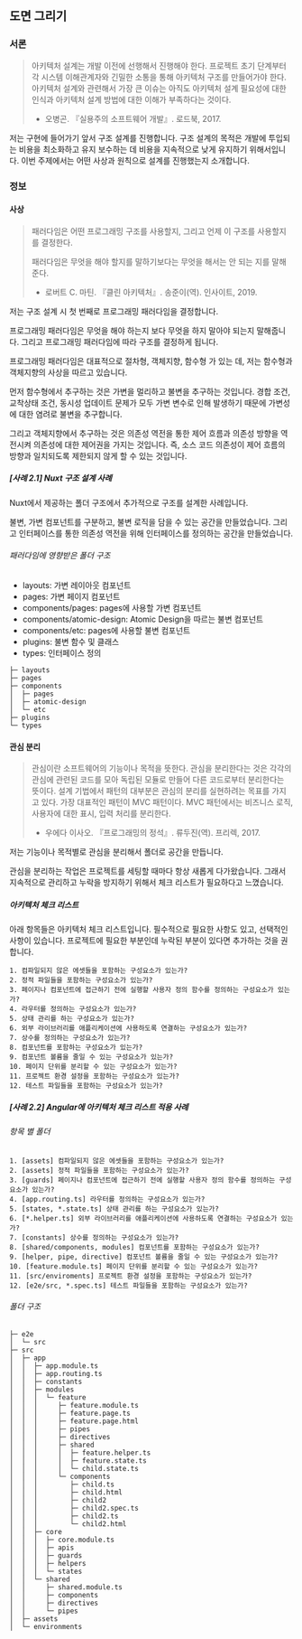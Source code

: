 ## 도면 그리기
### 서론

> 아키텍처 설계는 개발 이전에 선행해서 진행해야 한다. 프로젝트 초기 단계부터 각 시스템 이해관계자와 긴밀한 소통을 통해 아키텍처 구조를 만들어가야 한다. 아키텍처 설계와 관련해서 가장 큰 이슈는 아직도 아키텍처 설계 필요성에 대한 인식과 아키텍처 설계 방법에 대한 이해가 부족하다는 것이다.
>
> - 오병곤. 『실용주의 소프트웨어 개발』. 로드북, 2017.

저는 구현에 들어가기 앞서 구조 설계를 진행합니다. 구조 설계의 목적은 개발에 투입되는 비용을 최소화하고 유지 보수하는 데 비용을 지속적으로 낮게 유지하기 위해서입니다. 이번 주제에서는 어떤 사상과 원칙으로 설계를 진행했는지 소개합니다.

### 정보

#### 사상

> 패러다임은 어떤 프로그래밍 구조를 사용할지, 그리고 언제 이 구조를 사용할지를 결정한다.
>
> 패러다임은 무엇을 해야 할지를 말하기보다는 무엇을 해서는 안 되는 지를 말해준다.
>
> - 로버트 C. 마틴.  『클린 아키텍처』. 송준이(역). 인사이트, 2019.

저는 구조 설계 시 첫 번째로 프로그래밍 패러다임을 결정합니다. 

프로그래밍 패러다임은 무엇을 해야 하는지 보다 무엇을 하지 말아야 되는지 말해줍니다. 그리고 프로그래밍 패러다임에 따라 구조를 결정하게 됩니다. 

프로그래밍 패러다임은 대표적으로 절차형, 객체지향, 함수형 가 있는 데, 저는 함수형과 객체지향의 사상을 따르고 있습니다. 

먼저 함수형에서 추구하는 것은 가변을 멀리하고 불변을 추구하는 것입니다. 경합 조건, 교착상태 조건, 동시성 업데이트 문제가 모두 가변 변수로 인해 발생하기 때문에 가변성에 대한 염려로 불변을 추구합니다. 

그리고 객체지향에서 추구하는 것은 의존성 역전을 통한 제어 흐름과 의존성 방향을 역전시켜 의존성에 대한 제어권을 가지는 것입니다. 즉, 소스 코드 의존성이 제어 흐름의 방향과 일치되도록 제한되지 않게 할 수 있는 것입니다.

##### [사례 2.1] Nuxt 구조 설계 사례

Nuxt에서 제공하는 폴더 구조에서 추가적으로 구조를 설계한 사례입니다.

불변, 가변 컴포넌트를 구분하고, 불변 로직을 담을 수 있는 공간을 만들었습니다. 그리고 인터페이스를 통한 의존성 역전을 위해 인터페이스를 정의하는 공간을 만들었습니다.

###### 패러다임에 영향받은 폴더 구조

- layouts: 가변 레이아웃 컴포넌트
- pages: 가변 페이지 컴포넌트
- components/pages: pages에 사용할 가변 컴포넌트
- components/atomic-design: Atomic Design을 따르는 불변 컴포넌트
- components/etc: pages에 사용할 불변 컴포넌트
- plugins: 불변 함수 및 클래스
- types: 인터페이스 정의

```
├─ layouts
├─ pages
├─ components
│  ├─ pages
│  ├─ atomic-design
│  └─ etc
├─ plugins
└─ types
```

#### 관심 분리

> 관심이란 소프트웨어의 기능이나 목적을 뜻한다. 관심을 분리한다는 것은 각각의 관심에 관련된 코드를 모아 독립된 모듈로 만들어 다른 코드로부터 분리한다는 뜻이다. 설계 기법에서 패턴의 대부분은 관심의 분리를 실현하려는 목표를 가지고 있다. 가장 대표적인 패턴이 MVC 패턴이다. MVC 패턴에서는 비즈니스 로직, 사용자에 대한 표시, 입력 처리를 분리한다.
>
> - 우에다 이사오. 『프로그래밍의 정석』. 류두진(역). 프리렉, 2017.

저는 기능이나 목적별로 관심을 분리해서 폴더로 공간을 만듭니다.

관심을 분리하는 작업은 프로젝트를 세팅할 때마다 항상 새롭게 다가왔습니다. 그래서 지속적으로 관리하고 누락을 방지하기 위해서 체크 리스트가 필요하다고 느꼈습니다.

##### 아키텍처 체크 리스트

아래 항목들은 아키텍처 체크 리스트입니다. 필수적으로 필요한 사항도 있고, 선택적인 사항이 있습니다. 프로젝트에 필요한 부분인데 누락된 부분이 있다면 추가하는 것을 권합니다.

```
1. 컴파일되지 않은 에셋들을 포함하는 구성요소가 있는가?
2. 정적 파일들을 포함하는 구성요소가 있는가?
3. 페이지나 컴포넌트에 접근하기 전에 실행할 사용자 정의 함수를 정의하는 구성요소가 있는가?
4. 라우터를 정의하는 구성요소가 있는가?
5. 상태 관리를 하는 구성요소가 있는가?
6. 외부 라이브러리를 애플리케이션에 사용하도록 연결하는 구성요소가 있는가?
7. 상수를 정의하는 구성요소가 있는가?
8. 컴포넌트를 포함하는 구성요소가 있는가?
9. 컴포넌트 볼륨을 줄일 수 있는 구성요소가 있는가?
10. 페이지 단위를 분리할 수 있는 구성요소가 있는가?
11. 프로젝트 환경 설정을 포함하는 구성요소가 있는가?
12. 테스트 파일들을 포함하는 구성요소가 있는가?
```

##### [사례 2.2] Angular에 아키텍처 체크 리스트 적용 사례

###### 항목 별 폴더

```
1. [assets] 컴파일되지 않은 에셋들을 포함하는 구성요소가 있는가?
2. [assets] 정적 파일들을 포함하는 구성요소가 있는가?
3. [guards] 페이지나 컴포넌트에 접근하기 전에 실행할 사용자 정의 함수를 정의하는 구성요소가 있는가?
4. [app.routing.ts] 라우터를 정의하는 구성요소가 있는가?
5. [states, *.state.ts] 상태 관리를 하는 구성요소가 있는가?
6. [*.helper.ts] 외부 라이브러리를 애플리케이션에 사용하도록 연결하는 구성요소가 있는가?
7. [constants] 상수를 정의하는 구성요소가 있는가?
8. [shared/components, modules] 컴포넌트를 포함하는 구성요소가 있는가?
9. [helper, pipe, directive] 컴포넌트 볼륨을 줄일 수 있는 구성요소가 있는가?
10. [feature.module.ts] 페이지 단위를 분리할 수 있는 구성요소가 있는가?
11. [src/enviroments] 프로젝트 환경 설정을 포함하는 구성요소가 있는가?
12. [e2e/src, *.spec.ts] 테스트 파일들을 포함하는 구성요소가 있는가?
```

###### 폴더 구조

```
├─ e2e
│  └─ src
├─ src
│  ├─ app
│  │  ├─ app.module.ts
│  │  ├─ app.routing.ts
│  │  ├─ constants
│  │  ├─ modules
│  │  │  └─ feature
│  │  │     ├─ feature.module.ts
│  │  │     ├─ feature.page.ts
│  │  │     ├─ feature.page.html
│  │  │     ├─ pipes
│  │  │     ├─ directives
│  │  │     ├─ shared
│  │  │     │  ├─ feature.helper.ts
│  │  │     │  ├─ feature.state.ts
│  │  │     │  └─ child.state.ts
│  │  │     └─ components
│  │  │        ├─ child.ts
│  │  │        ├─ child.html
│  │  │        ├─ child2
│  │  │        ├─ child2.spec.ts
│  │  │        ├─ child2.ts
│  │  │        └─ child2.html
│  │  ├─ core
│  │  │  ├─ core.module.ts
│  │  │  ├─ apis
│  │  │  ├─ guards
│  │  │  ├─ helpers
│  │  │  └─ states
│  │  └─ shared
│  │     ├─ shared.module.ts
│  │     ├─ components
│  │     ├─ directives
│  │     └─ pipes
│  ├─ assets
│  └─ environments
```

